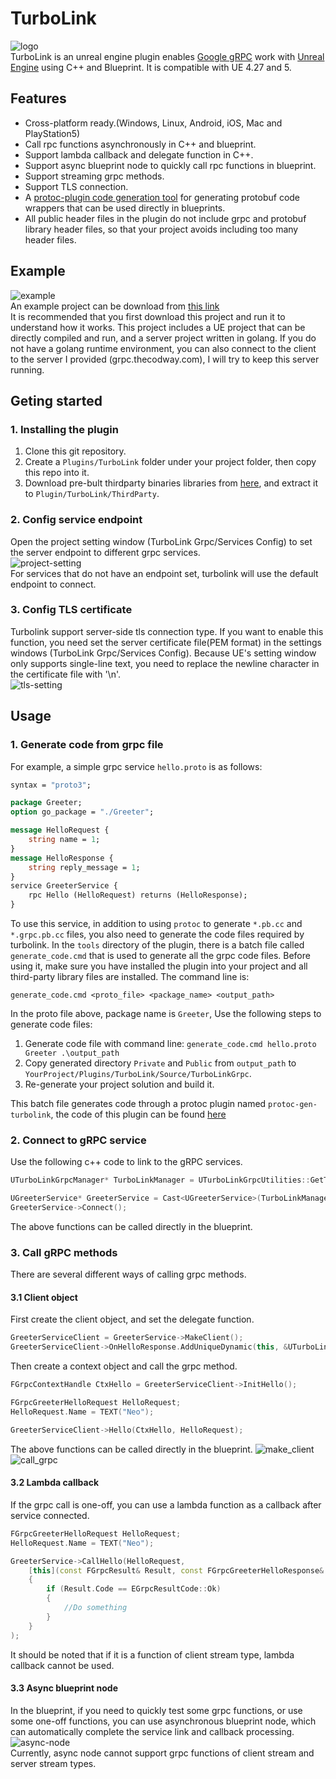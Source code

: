 # TurboLink
![logo](https://github.com/thejinchao/turbolink/wiki/image/TurboLink.png)  
TurboLink is an unreal engine plugin enables [Google gRPC](https://grpc.io/) work with [Unreal Engine](https://www.unrealengine.com/zh-CN) using C++ and Blueprint. It is compatible with UE 4.27 and 5.

## Features
* Cross-platform ready.(Windows, Linux, Android, iOS, Mac and PlayStation5)
* Call rpc functions asynchronously in C++ and blueprint.
* Support lambda callback and delegate function in C++.
* Support async blueprint node to quickly call rpc functions in blueprint.
* Support streaming grpc methods.
* Support TLS connection.
* A [protoc-plugin code generation tool](https://github.com/thejinchao/protoc-gen-turbolink) for generating protobuf code wrappers that can be used directly in blueprints.
* All public header files in the plugin do not include grpc and protobuf library header files, so that your project avoids including too many header files.

## Example
![example](https://github.com/thejinchao/turbolink/wiki/image/turbolink_example.png)  
An example project can be download from [this link](https://drive.google.com/file/d/1mb9lZB_ai485sbLtqrw-bk5NtlWK8fgh/view?usp=share_link)  
It is recommended that you first download this project and run it to understand how it works. This project includes a UE project that can be directly compiled and run, and a server project written in golang. If you do not have a golang runtime environment, you can also connect to the client to the server I provided (grpc.thecodway.com), I will try to keep this server running.

## Geting started  

### 1. Installing the plugin
1. Clone this git repository.
2. Create a `Plugins/TurboLink` folder under your project folder, then copy this repo into it.
3. Download pre-bult thirdparty binaries libraries from [here](https://github.com/thejinchao/turbolink-libraries/releases), and extract it to `Plugin/TurboLink/ThirdParty`.

### 2. Config service endpoint
Open the project setting window (TurboLink Grpc/Services Config) to set the server endpoint to different grpc services.  
![project-setting](https://github.com/thejinchao/turbolink/wiki/image/project-config.png)  
For services that do not have an endpoint set, turbolink will use the default endpoint to connect.

### 3. Config TLS certificate
Turbolink support server-side tls connection type. If you want to enable this function, you need set the server certificate file(PEM format) in the settings windows (TurboLink Grpc/Services Config). Because UE's setting window only supports single-line text, you need to replace the newline character in the certificate file with '\n'.  
![tls-setting](https://github.com/thejinchao/turbolink/wiki/image/tls-config.png)

## Usage

### 1. Generate code from grpc file
For example, a simple grpc service `hello.proto` is as follows:
```protobuf
syntax = "proto3";

package Greeter;
option go_package = "./Greeter";

message HelloRequest {
	string name = 1;
}
message HelloResponse {
	string reply_message = 1;
}
service GreeterService {
	rpc Hello (HelloRequest) returns (HelloResponse);
}
```
To use this service, in addition to using `protoc` to generate `*.pb.cc` and `*.grpc.pb.cc` files, you also need to generate the code files required by turbolink. In the `tools` directory of the plugin, there is a batch file called `generate_code.cmd` that is used to generate all the grpc code files. Before using it, make sure you have installed the plugin into your project and all third-party library files are installed. The command line is:
```
generate_code.cmd <proto_file> <package_name> <output_path>
```
In the proto file above, package name is `Greeter`, Use the following steps to generate code files:
1. Generate code file with command line: `generate_code.cmd hello.proto Greeter .\output_path`
2. Copy generated directory `Private` and `Public` from `output_path` to `YourProject/Plugins/TurboLink/Source/TurboLinkGrpc`.
3. Re-generate your project solution and build it.

This batch file generates code through a protoc plugin named `protoc-gen-turbolink`, the code of this plugin can be found [here](https://github.com/thejinchao/protoc-gen-turbolink)

### 2. Connect to gRPC service
Use the following c++ code to link to the gRPC services.
```cpp
UTurboLinkGrpcManager* TurboLinkManager = UTurboLinkGrpcUtilities::GetTurboLinkGrpcManager();

UGreeterService* GreeterService = Cast<UGreeterService>(TurboLinkManager->MakeService("GreeterService"));
GreeterService->Connect();
```
The above functions can be called directly in the blueprint.

### 3. Call gRPC methods
There are several different ways of calling grpc methods.

#### 3.1 Client object
First create the client object, and set the delegate function.
```cpp
GreeterServiceClient = GreeterService->MakeClient();
GreeterServiceClient->OnHelloResponse.AddUniqueDynamic(this, &UTurboLinkDemoCppTest::OnHelloResponse);
```
Then create a context object and call the grpc method.
```cpp
FGrpcContextHandle CtxHello = GreeterServiceClient->InitHello();

FGrpcGreeterHelloRequest HelloRequest;
HelloRequest.Name = TEXT("Neo");

GreeterServiceClient->Hello(CtxHello, HelloRequest);
```
The above functions can be called directly in the blueprint.
![make_client](https://github.com/thejinchao/turbolink/wiki/image/make_client.png)
![call_grpc](https://github.com/thejinchao/turbolink/wiki/image/call_grpc.png)

#### 3.2 Lambda callback
If the grpc call is one-off, you can use a lambda function as a callback after service connected.
```cpp
FGrpcGreeterHelloRequest HelloRequest;
HelloRequest.Name = TEXT("Neo");

GreeterService->CallHello(HelloRequest, 
    [this](const FGrpcResult& Result, const FGrpcGreeterHelloResponse& Response) 
    {
        if (Result.Code == EGrpcResultCode::Ok)
        {
            //Do something
        }
    }
);
```
It should be noted that if it is a function of client stream type, lambda callback cannot be used.

#### 3.3 Async blueprint node
In the blueprint, if you need to quickly test some grpc functions, or use some one-off functions, you can use asynchronous blueprint node, which can automatically complete the service link and callback processing.  
![async-node](https://github.com/thejinchao/turbolink/wiki/image/async-node.png)  
Currently, async node cannot support grpc functions of client stream and server stream types.
